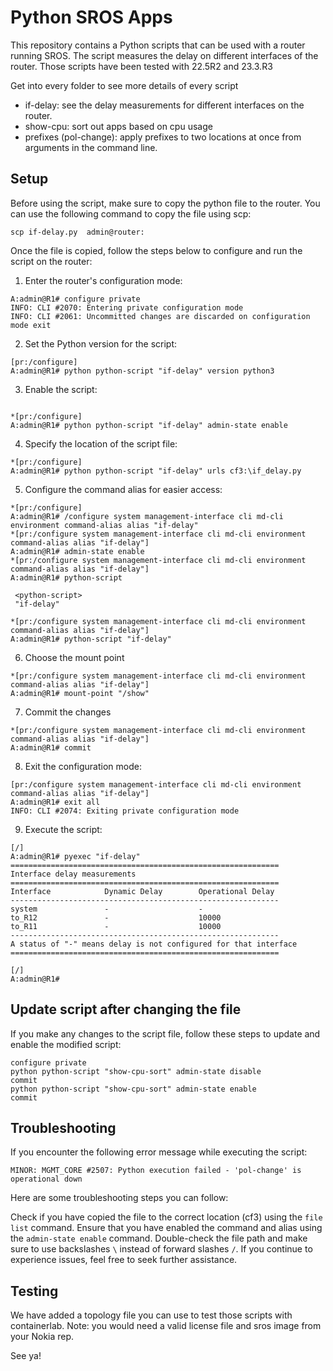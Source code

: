 # Python SROS Apps

This repository contains a Python scripts that can be used with a router running SROS. The script measures the delay on different interfaces of the router.
Those scripts have been tested with 22.5R2 and 23.3.R3

Get into every folder to see more details of every script
* if-delay: see the delay measurements for different interfaces on the router.
* show-cpu: sort out apps based on cpu usage
* prefixes (pol-change): apply prefixes to two locations at once from arguments in the command line.

## Setup
Before using the script, make sure to copy the python file to the router. You can use the following command to copy the file using scp:

```
scp if-delay.py  admin@router:
```

Once the file is copied, follow the steps below to configure and run the script on the router:

1. Enter the router's configuration mode:

```
A:admin@R1# configure private
INFO: CLI #2070: Entering private configuration mode
INFO: CLI #2061: Uncommitted changes are discarded on configuration mode exit
```
2. Set the Python version for the script:

```
[pr:/configure]
A:admin@R1# python python-script "if-delay" version python3
```

3. Enable the script:

```

*[pr:/configure]
A:admin@R1# python python-script "if-delay" admin-state enable
```
4. Specify the location of the script file:

```
*[pr:/configure]
A:admin@R1# python python-script "if-delay" urls cf3:\if_delay.py
```
5. Configure the command alias for easier access:

```
*[pr:/configure]
A:admin@R1# /configure system management-interface cli md-cli environment command-alias alias "if-delay"
*[pr:/configure system management-interface cli md-cli environment command-alias alias "if-delay"]
A:admin@R1# admin-state enable
*[pr:/configure system management-interface cli md-cli environment command-alias alias "if-delay"]
A:admin@R1# python-script

 <python-script>
 "if-delay"

*[pr:/configure system management-interface cli md-cli environment command-alias alias "if-delay"]
A:admin@R1# python-script "if-delay"

```

6. Choose the mount point

```
*[pr:/configure system management-interface cli md-cli environment command-alias alias "if-delay"]
A:admin@R1# mount-point "/show"
```

7. Commit the changes

```
*[pr:/configure system management-interface cli md-cli environment command-alias alias "if-delay"]
A:admin@R1# commit
```
8. Exit the configuration mode:

```
[pr:/configure system management-interface cli md-cli environment command-alias alias "if-delay"]
A:admin@R1# exit all
INFO: CLI #2074: Exiting private configuration mode
```

9. Execute the script:

```
[/]
A:admin@R1# pyexec "if-delay"
============================================================
Interface delay measurements
============================================================
Interface            Dynamic Delay        Operational Delay
------------------------------------------------------------
system               -                    -
to_R12               -                    10000
to_R11               -                    10000
------------------------------------------------------------
A status of "-" means delay is not configured for that interface
============================================================

[/]
A:admin@R1#
```

## Update script after changing the file

If you make any changes to the script file, follow these steps to update and enable the modified script:

```
configure private
python python-script "show-cpu-sort" admin-state disable
commit
python python-script "show-cpu-sort" admin-state enable
commit
```
## Troubleshooting
If you encounter the following error message while executing the script:

```
MINOR: MGMT_CORE #2507: Python execution failed - 'pol-change' is operational down
```
Here are some troubleshooting steps you can follow:

Check if you have copied the file to the correct location (cf3) using the `file list` command.
Ensure that you have enabled the command and alias using the `admin-state enable` command.
Double-check the file path and make sure to use backslashes `\` instead of forward slashes `/`.
If you continue to experience issues, feel free to seek further assistance.

## Testing

We have added a topology file you can use to test those scripts with containerlab.
Note: you would need a valid license file and sros image from your Nokia rep.

See ya!
